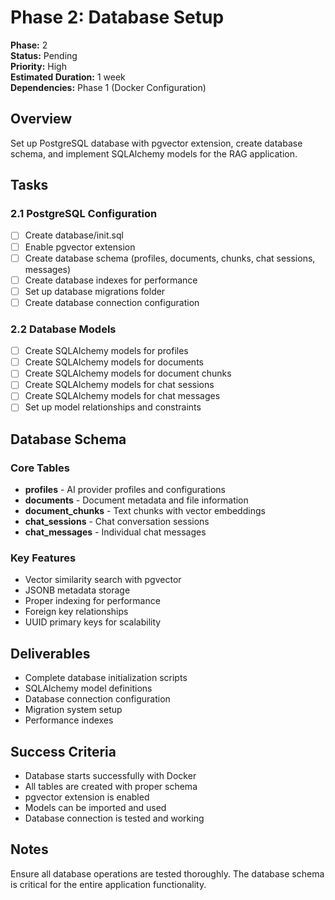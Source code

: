 # Phase 2: Database Setup

**Phase:** 2  
**Status:** Pending  
**Priority:** High  
**Estimated Duration:** 1 week  
**Dependencies:** Phase 1 (Docker Configuration)

## Overview
Set up PostgreSQL database with pgvector extension, create database schema, and implement SQLAlchemy models for the RAG application.

## Tasks

### 2.1 PostgreSQL Configuration
- [ ] Create database/init.sql
- [ ] Enable pgvector extension
- [ ] Create database schema (profiles, documents, chunks, chat sessions, messages)
- [ ] Create database indexes for performance
- [ ] Set up database migrations folder
- [ ] Create database connection configuration

### 2.2 Database Models
- [ ] Create SQLAlchemy models for profiles
- [ ] Create SQLAlchemy models for documents
- [ ] Create SQLAlchemy models for document chunks
- [ ] Create SQLAlchemy models for chat sessions
- [ ] Create SQLAlchemy models for chat messages
- [ ] Set up model relationships and constraints

## Database Schema

### Core Tables
- **profiles** - AI provider profiles and configurations
- **documents** - Document metadata and file information
- **document_chunks** - Text chunks with vector embeddings
- **chat_sessions** - Chat conversation sessions
- **chat_messages** - Individual chat messages

### Key Features
- Vector similarity search with pgvector
- JSONB metadata storage
- Proper indexing for performance
- Foreign key relationships
- UUID primary keys for scalability

## Deliverables
- Complete database initialization scripts
- SQLAlchemy model definitions
- Database connection configuration
- Migration system setup
- Performance indexes

## Success Criteria
- Database starts successfully with Docker
- All tables are created with proper schema
- pgvector extension is enabled
- Models can be imported and used
- Database connection is tested and working

## Notes
Ensure all database operations are tested thoroughly. The database schema is critical for the entire application functionality.
